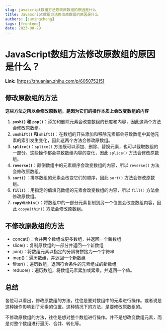 ```yaml
---
slug: javascript数组方法修改原数组的原因是什么
title: JavaScript数组方法修改原数组的原因是什么
authors: [sumingcheng]
tags: [frontend]
date: 2023-08-29
---
```


# JavaScript数组方法修改原数组的原因是什么？



 **Link:** [https://zhuanlan.zhihu.com/p/605075215]

## 修改原数组的方法  

**这些方法之所以会修改原数组，是因为它们的操作本质上会改变数组的内容**

1. **`push()` 和 `pop()`**：添加和删除元素会改变数组的长度和内容，因此这两个方法会修改原数组。
2. **`unshift()` 和 `shift()`**：在数组的开头添加和移除元素都会导致数组中其他元素的索引发生变化，因此这两个方法会修改原数组。
3. **`splice()`**：`splice()` 方法既可以添加、删除、替换元素，也可以截取数组的一部分。这些操作都会导致数组内容的变化，因此 `splice()` 方法会修改原数组。
4. **`reverse()`**：颠倒数组中的元素顺序会改变数组的内容，所以 `reverse()` 方法会修改原数组。
5. **`sort()`**：排序数组的元素会改变它们的顺序，因此 `sort()` 方法会修改原数组。
6. **`fill()`**：用指定的值填充数组的元素会改变数组的内容，所以 `fill()` 方法会修改原数组。
7. **`copyWithin()`**：将数组中的一部分元素复制到另一个位置会改变数组内容，因此 `copyWithin()` 方法会修改原数组。

## 不修改原数组的方法  

* concat()：合并两个数组或更多数组，并返回一个新数组
* slice()：复制原数组的一部分并返回一个新数组
* join()：将数组元素以指定的分隔符拼接为一个字符串
* map()：遍历数组，并返回一个新数组
* filter()：遍历数组，返回符合条件的元素组成的新数组
* reduce()：遍历数组，将数组元素累加或累乘，并返回一个值。

## 总结  

各位可以看出，修改原数组的方法，往往是要对数组中的元素进行操作。或者说是这种操作影响到了元素的位置。这种情况下的方法，是要修改原数组的。

不修改原数组的方法，往往是想对整个数组进行操作。并不是想改变数组元素，而是对整个数组进行遍历、合并、转化等。
